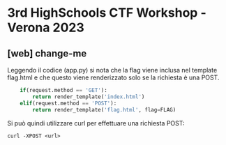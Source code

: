 # 3rd HighSchools CTF Workshop - Verona 2023

## [web] change-me

Leggendo il codice (app.py) si nota che la flag viene inclusa nel template flag.html e che questo viene renderizzato solo se la richiesta è una POST.

```python
    if(request.method == 'GET'):
        return render_template('index.html')
    elif(request.method == 'POST'):
        return render_template('flag.html', flag=FLAG)
```

Si può quindi utilizzare curl per effettuare una richiesta POST:

`curl -XPOST <url>`
